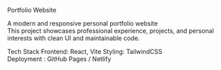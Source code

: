   Portfolio Website

A modern and responsive personal portfolio website  
This project showcases professional experience, projects, and personal interests with clean UI and maintainable code.

Tech Stack
Frontend: React, Vite
Styling: TailwindCSS  
Deployment : GitHub Pages  / Netlify
